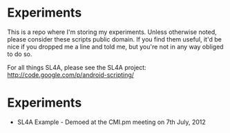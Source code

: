 Experiments
===========

This is a repo where I'm storing my experiments. Unless otherwise noted, please consider these scripts public domain. If you find them useful, it'd be nice if you dropped me a line and told me, but you're not in any way obliged to do so.

For all things SL4A, please see the SL4A project: http://code.google.com/p/android-scripting/

# Experiments
* SL4A Example - Demoed at the CMI.pm meeting on 7th July, 2012